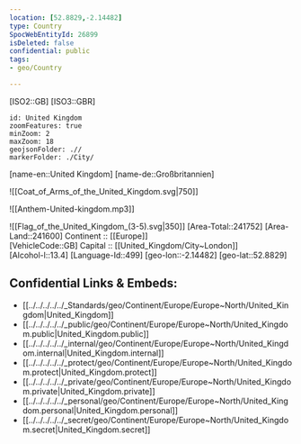 ```yaml
---
location: [52.8829,-2.14482] 
type: Country
SpocWebEntityId: 26899
isDeleted: false
confidential: public
tags:
- geo/Country

---
```

[ISO2::GB] 
[ISO3::GBR] 

```leaflet
id: United Kingdom
zoomFeatures: true 
minZoom: 2 
maxZoom: 18
geojsonFolder: .//
markerFolder: ./City/
```

[name-en::United Kingdom] 
[name-de::Großbritannien] 

![[Coat_of_Arms_of_the_United_Kingdom.svg|750]] 


![[Anthem-United-kingdom.mp3]] 

![[Flag_of_the_United_Kingdom_(3-5).svg|350]] 
[Area-Total::241752] 
[Area-Land::241600] 
Continent :: [[Europe]]  
[VehicleCode::GB] 
Capital :: [[United_Kingdom/City~London]]  
[Alcohol-l::13.4] 
[Language-Id::499] 
[geo-lon::-2.14482] 
[geo-lat::52.8829] 



## Confidential Links & Embeds: 
- [[../../../../../_Standards/geo/Continent/Europe/Europe~North/United_Kingdom|United_Kingdom]] 
- [[../../../../../_public/geo/Continent/Europe/Europe~North/United_Kingdom.public|United_Kingdom.public]] 
- [[../../../../../_internal/geo/Continent/Europe/Europe~North/United_Kingdom.internal|United_Kingdom.internal]] 
- [[../../../../../_protect/geo/Continent/Europe/Europe~North/United_Kingdom.protect|United_Kingdom.protect]] 
- [[../../../../../_private/geo/Continent/Europe/Europe~North/United_Kingdom.private|United_Kingdom.private]] 
- [[../../../../../_personal/geo/Continent/Europe/Europe~North/United_Kingdom.personal|United_Kingdom.personal]] 
- [[../../../../../_secret/geo/Continent/Europe/Europe~North/United_Kingdom.secret|United_Kingdom.secret]] 
